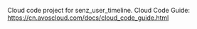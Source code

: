 Cloud code project for senz_user_timeline. Cloud Code Guide: https://cn.avoscloud.com/docs/cloud_code_guide.html